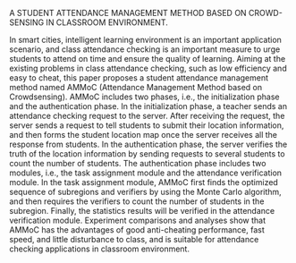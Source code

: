 A STUDENT ATTENDANCE MANAGEMENT METHOD BASED ON CROWD-SENSING IN CLASSROOM ENVIRONMENT.


In smart cities, intelligent learning environment is an important application scenario, and class attendance checking is 
an important measure to urge students to attend on time and ensure the quality of learning. Aiming at the existing problems 
in class attendance checking, such as low efficiency and easy to cheat, this paper proposes a student attendance management
method named AMMoC (Attendance Management Method based on Crowdsensing). AMMoC includes two phases, i.e., the initialization
phase and the authentication phase. In the initialization phase, a teacher sends an attendance checking request to the server.
After receiving the request, the server sends a request to tell students to submit their location information, and then forms 
the student location map once the server receives all the response from students. In the authentication phase, the server verifies
the truth of the location information by sending requests to several students to count the number of students. 
The authentication phase includes two modules, i.e., the task assignment module and the attendance verification module.
In the task assignment module, AMMoC first finds the optimized sequence of subregions and verifiers by using the Monte Carlo algorithm, 
and then requires the verifiers to count the number of students in the subregion. Finally, the statistics results will be verified in the
attendance verification module. Experiment comparisons and analyses show that AMMoC has the advantages of good anti-cheating performance,
fast speed, and little disturbance to class, and is suitable for attendance checking applications in classroom environment.





